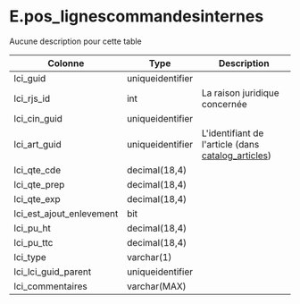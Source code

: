 # E.pos_lignescommandesinternes

Aucune description pour cette table

Colonne|Type|Description
---|---|---
lci_guid|uniqueidentifier|
lci_rjs_id|int|La raison juridique concernée 
lci_cin_guid|uniqueidentifier|
lci_art_guid|uniqueidentifier|L'identifiant de l'article (dans [catalog_articles](generated_catalog_articles.md)) 
lci_qte_cde|decimal(18,4)|
lci_qte_prep|decimal(18,4)|
lci_qte_exp|decimal(18,4)|
lci_est_ajout_enlevement|bit|
lci_pu_ht|decimal(18,4)|
lci_pu_ttc|decimal(18,4)|
lci_type|varchar(1)|
lci_lci_guid_parent|uniqueidentifier|
lci_commentaires|varchar(MAX)|
